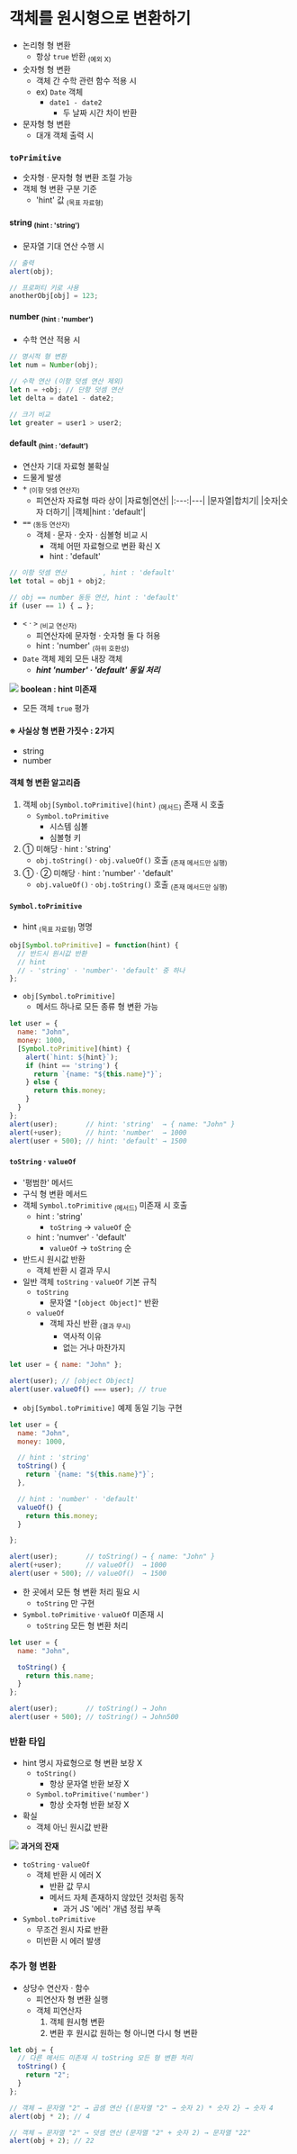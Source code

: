 객체를 원시형으로 변환하기
========================

- 논리형 형 변환
  - 항상 `true` 반환 <sub>(예외 X)</sub>
- 숫자형 형 변환
  - 객체 간 수학 관련 함수 적용 시
  - ex&#41; `Date` 객체
    - `date1 - date2`
      - 두 날짜 시간 차이 반환
- 문자형 형 변환
  - 대개 객체 출력 시

### `toPrimitive`
- 숫자형 · 문자형 형 변환 조절 가능
- 객체 형 변환 구분 기준
  - 'hint' 값 <sub>(목표 자료형)</sub>
#### string <sub>(hint : 'string')</sub>
  - 문자열 기대 연산 수행 시
```javascript
// 출력
alert(obj);

// 프로퍼티 키로 사용
anotherObj[obj] = 123;
```
#### number <sub>(hint : 'number')</sub>
- 수학 연산 적용 시
```javascript
// 명시적 형 변환
let num = Number(obj);

// 수학 연산 (이항 덧셈 연산 제외)
let n = +obj; // 단항 덧셈 연산
let delta = date1 - date2;

// 크기 비교
let greater = user1 > user2;
```
#### default <sub>(hint : 'default')</sub>
- 연산자 기대 자료형 불확실
- 드물게 발생
- `+` <sub>(이항 덧셈 연산자)</sub>
  - 피연산자 자료형 따라 상이
    |자료형|연산|
    |:---:|---|
    |문자열|합치기|
    |숫자|숫자 더하기|
    |객체|hint : 'default'|
- `==` <sub>(동등 연산자)</sub>
  - 객체 · 문자 · 숫자 · 심볼형 비교 시
    - 객체 어떤 자료형으로 변환 확신 X
    - hint : 'default'
```javascript
// 이항 덧셈 연산         , hint : 'default'
let total = obj1 + obj2;

// obj == number 동등 연산, hint : 'default'
if (user == 1) { … };
```
- `<` · `>` <sub>(비교 연산자)</sub>
  - 피연산자에 문자형 · 숫자형 둘 다 허용
  - hint : 'number' <sub>(하위 호환성)</sub>
- `Date` 객체 제외 모든 내장 객체
  - _**hint 'number' · 'default' 동일 처리**_

<img class="icon" src="../../images/commons/icons/circle-exclamation-solid.svg" /> **boolean : hint 미존재</sub>**

- 모든 객체 `true` 평가<br />

#### ※ 사실상 형 변환 가짓수 : 2가지
- string
- number

#### 객체 형 변환 알고리즘
1. 객체 `obj[Symbol.toPrimitive](hint)` <sub>(메서드)</sub> 존재 시 호출
    - `Symbol.toPrimitive`
      - 시스템 심볼
      - 심볼형 키
2. ① 미해당 · hint : 'string'
    - `obj.toString()` · `obj.valueOf()` 호출 <sub>(존재 메서드만 실행)</sub>
3. ① · ② 미해당 · hint : 'number' · 'default'
    - `obj.valueOf()` · `obj.toString()` 호출 <sub>(존재 메서드만 실행)</sub>

#### `Symbol.toPrimitive`
- hint <sub>(목표 자료형)</sub> 명명
```javascript
obj[Symbol.toPrimitive] = function(hint) {
  // 반드시 원시값 반환
  // hint
  // - 'string' · 'number'· 'default' 중 하나
};
```
- `obj[Symbol.toPrimitive]`
  - 메서드 하나로 모든 종류 형 변환 가능
```javascript
let user = {
  name: "John",
  money: 1000,
  [Symbol.toPrimitive](hint) {
    alert(`hint: ${hint}`);
    if (hint == 'string') {
      return `{name: "${this.name}"}`;
    } else {
      return this.money;
    }
  }
};
alert(user);       // hint: 'string'  → { name: "John" }
alert(+user);      // hint: 'number'  → 1000
alert(user + 500); // hint: 'default' → 1500
```

#### `toString` · `valueOf`
- '평범한' 메서드
- 구식 형 변환 메서드
- 객체 `Symbol.toPrimitive` <sub>(메서드)</sub> 미존재 시 호출
  - hint : 'string'
    - `toString` → `valueOf` 순
  - hint : 'numver' · 'default'
    - `valueOf` → `toString` 순
- 반드시 원시값 반환
  - 객체 반환 시 결과 무시
- 일반 객체 `toString` · `valueOf` 기본 규칙
  - `toString`
    - 문자열 `"[object Object]"` 반환
  - `valueOf`
    - 객체 자신 반환 <sub>(결과 무시)</sub>
      - 역사적 이유
      - 없는 거나 마찬가지
```javascript
let user = { name: "John" };

alert(user); // [object Object]
alert(user.valueOf() === user); // true
```
- `obj[Symbol.toPrimitive]` 예제 동일 기능 구현
```javascript
let user = {
  name: "John",
  money: 1000,

  // hint : 'string'
  toString() {
    return `{name: "${this.name}"}`;
  },

  // hint : 'number' · 'default'
  valueOf() {
    return this.money;
  }

};

alert(user);       // toString() → { name: "John" }
alert(+user);      // valueOf()  → 1000
alert(user + 500); // valueOf()  → 1500
```
- 한 곳에서 모든 형 변환 처리 필요 시
  - `toString` 만 구현
- `Symbol.toPrimitive` · `valueOf` 미존재 시
  - `toString` 모든 형 변환 처리
```javascript
let user = {
  name: "John",

  toString() {
    return this.name;
  }
};

alert(user);       // toString() → John
alert(user + 500); // toString() → John500
```

### 반환 타입
- hint 명시 자료형으로 형 변환 보장 X
  - `toString()`
    - 항상 문자열 반환 보장 X
  - `Symbol.toPrimitive('number')`
    - 항상 숫자형 반환 보장 X
- 확실
  - 객체 아닌 원시값 반환

<img class="icon" src="../../images/commons/icons/circle-exclamation-solid.svg" /> **과거의 잔재**

- `toString` · `valueOf`
  - 객체 반환 시 에러 X
    - 반환 값 무시
    - 메서드 자체 존재하지 않았던 것처럼 동작
      - 과거 JS '에러' 개념 정립 부족
- `Symbol.toPrimitive`
  - 무조건 원시 자료 반환
  - 미반환 시 에러 발생

### 추가 형 변환
- 상당수 연산자 · 함수
  -  피연산자 형 변환 실행
  - 객체 피연산자
    1. 객체 원시형 변환
    2. 변환 후 원시값 원하는 형 아니면 다시 형 변환
```javascript
let obj = {
  // 다른 메서드 미존재 시 toString 모든 형 변환 처리
  toString() {
    return "2";
  }
};

// 객체 → 문자열 "2" → 곱셈 연산 {(문자열 "2" → 숫자 2) * 숫자 2} → 숫자 4
alert(obj * 2); // 4

// 객체 → 문자열 "2" → 덧셈 연산 (문자열 "2" + 숫자 2) → 문자열 "22"
alert(obj + 2); // 22
